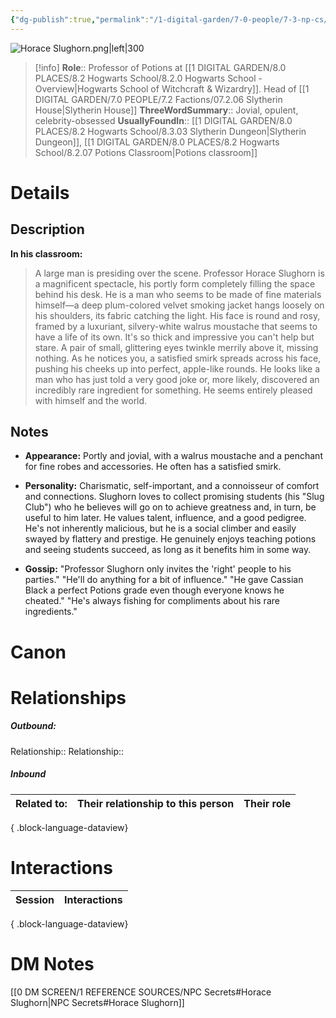 ```yaml
---
{"dg-publish":true,"permalink":"/1-digital-garden/7-0-people/7-3-np-cs/horace-slughorn/","tags":["#person","hogwarts-faculty","hogwarts","professor","slytherin","slug-club"]}
---
```


![Horace Slughorn.png|left|300](/img/user/1%20DIGITAL%20GARDEN/7.0%20PEOPLE/7.3%20NPCs/Headshots/Horace%20Slughorn.png)
>[!info] 
>**Role**:: Professor of Potions at [[1 DIGITAL GARDEN/8.0 PLACES/8.2 Hogwarts School/8.2.0 Hogwarts School - Overview\|Hogwarts School of Witchcraft & Wizardry]]. Head of [[1 DIGITAL GARDEN/7.0 PEOPLE/7.2 Factions/07.2.06 Slytherin House\|Slytherin House]]
>**ThreeWordSummary**:: Jovial, opulent, celebrity-obsessed
>**UsuallyFoundIn**:: [[1 DIGITAL GARDEN/8.0 PLACES/8.2 Hogwarts School/8.3.03 Slytherin Dungeon\|Slytherin Dungeon]], [[1 DIGITAL GARDEN/8.0 PLACES/8.2 Hogwarts School/8.2.07 Potions Classroom\|Potions classroom]]

# Details

## Description
**In his classroom:**
>A large man is presiding over the scene. Professor Horace Slughorn is a magnificent spectacle, his portly form completely filling the space behind his desk. He is a man who seems to be made of fine materials himself—a deep plum-colored velvet smoking jacket hangs loosely on his shoulders, its fabric catching the light.
>His face is round and rosy, framed by a luxuriant, silvery-white walrus moustache that seems to have a life of its own. It's so thick and impressive you can't help but stare. A pair of small, glittering eyes twinkle merrily above it, missing nothing.
>As he notices you, a satisfied smirk spreads across his face, pushing his cheeks up into perfect, apple-like rounds. He looks like a man who has just told a very good joke or, more likely, discovered an incredibly rare ingredient for something. He seems entirely pleased with himself and the world.

## Notes
- **Appearance:** Portly and jovial, with a walrus moustache and a penchant for fine robes and accessories. He often has a satisfied smirk.
    
- **Personality:** Charismatic, self-important, and a connoisseur of comfort and connections. Slughorn loves to collect promising students (his "Slug Club") who he believes will go on to achieve greatness and, in turn, be useful to him later. He values talent, influence, and a good pedigree. He's not inherently malicious, but he is a social climber and easily swayed by flattery and prestige. He genuinely enjoys teaching potions and seeing students succeed, as long as it benefits him in some way.
    
- **Gossip:** "Professor Slughorn only invites the 'right' people to his parties." "He'll do anything for a bit of influence." "He gave Cassian Black a perfect Potions grade even though everyone knows he cheated." "He's always fishing for compliments about his rare ingredients."


# Canon

# Relationships
##### Outbound:
Relationship::
Relationship::

##### Inbound
| Related to: | Their relationship to this person | Their role |
| ----------- | --------------------------------- | ---------- |

{ .block-language-dataview}

# Interactions

| Session | Interactions |
| ------- | ------------ |

{ .block-language-dataview}

# DM Notes

[[0 DM SCREEN/1 REFERENCE SOURCES/NPC Secrets#Horace Slughorn\|NPC Secrets#Horace Slughorn]]